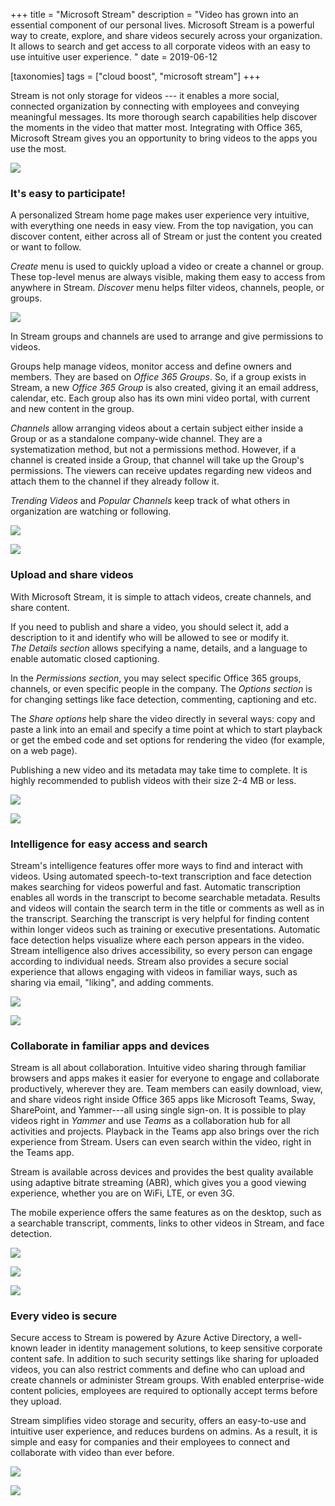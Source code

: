 +++
title = "Microsoft Stream"
description = "Video has grown into an essential component of our personal lives. Microsoft Stream is a powerful way to create, explore, and share videos securely across your organization. It allows to search and get access to all corporate videos with an easy to use intuitive user experience. "
date = 2019-06-12

[taxonomies]
tags = ["cloud boost", "microsoft stream"]
+++

Stream is not only storage for videos --- it enables a more social,
connected organization by connecting with employees and conveying
meaningful messages. Its more thorough search capabilities help discover
the moments in the video that matter most. Integrating with Office 365,
Microsoft Stream gives you an opportunity to bring videos to the apps
you use the most.

![](https://o365hq.com/images/368.png)

### It's easy to participate!

A personalized Stream home page makes user experience very intuitive,
with everything one needs in easy view. From the top navigation, you can
discover content, either across all of Stream or just the content you
created or want to follow.

*Create* menu is used to quickly upload a video or create a channel or
group. These top-level menus are always visible, making them easy to
access from anywhere in Stream. *Discover* menu helps filter videos,
channels, people, or groups.

![](https://o365hq.com/images/375.png)

In Stream groups and channels are used to arrange and give permissions
to videos.

Groups help manage videos, monitor access and define owners and members.
They are based on *Office 365 Groups*. So, if a group exists in Stream,
a new *Office 365 Group* is also created, giving it an email address,
calendar, etc. Each group also has its own mini video portal, with
current and new content in the group.

*Channels* allow arranging videos about a certain subject either inside
a Group or as a standalone company-wide channel. They are a
systematization method, but not a permissions method. However, if a
channel is created inside a Group, that channel will take up the Group's
permissions. The viewers can receive updates regarding new videos and
attach them to the channel if they already follow it.

*Trending Videos* and *Popular Channels* keep track of what others in
organization are watching or following.

![](https://o365hq.com/images/370.png)

![](https://o365hq.com/images/369.png)

### Upload and share videos

With Microsoft Stream, it is simple to attach videos, create channels,
and share content.

If you need to publish and share a video, you should select it, add a
description to it and identify who will be allowed to see or modify it.\
*The Details section* allows specifying a name, details, and a language
to enable automatic closed captioning.

In the *Permissions section*, you may select specific Office 365 groups,
channels, or even specific people in the company. The *Options section*
is for changing settings like face detection, commenting, captioning and
etc.

The *Share options* help share the video directly in several ways: copy
and paste a link into an email and specify a time point at which to
start playback or get the embed code and set options for rendering the
video (for example, on a web page).

Publishing a new video and its metadata may take time to complete. It is
highly recommended to publish videos with their size 2-4 MB or less.

![](https://o365hq.com/images/377.png)

![](https://o365hq.com/images/373.png)

### Intelligence for easy access and search

Stream's intelligence features offer more ways to find and interact with
videos. Using automated speech-to-text transcription and face detection
makes searching for videos powerful and fast. Automatic transcription
enables all words in the transcript to become searchable metadata.
Results and videos will contain the search term in the title or comments
as well as in the transcript. Searching the transcript is very helpful
for finding content within longer videos such as training or executive
presentations. Automatic face detection helps visualize where each
person appears in the video. Stream intelligence also drives
accessibility, so every person can engage according to individual needs.
Stream also provides a secure social experience that allows engaging
with videos in familiar ways, such as sharing via email, "liking", and
adding comments.

![](https://o365hq.com/images/374.png)

![](https://o365hq.com/images/376.png)

### Collaborate in familiar apps and devices

Stream is all about collaboration. Intuitive video sharing through
familiar browsers and apps makes it easier for everyone to engage and
collaborate productively, wherever they are. Team members can easily
download, view, and share videos right inside Office 365 apps like
Microsoft Teams, Sway, SharePoint, and Yammer---all using single
sign-on. It is possible to play videos right in *Yammer* and use *Teams*
as a collaboration hub for all activities and projects. Playback in the
Teams app also brings over the rich experience from Stream. Users can
even search within the video, right in the Teams app.

Stream is available across devices and provides the best quality
available using adaptive bitrate streaming (ABR), which gives
you a good viewing experience, whether you are on WiFi, LTE, or
even 3G.

The mobile experience offers the same features as on the desktop, such
as a searchable transcript, comments, links to other videos in Stream,
and face detection.

![](https://o365hq.com/images/380.png)

![](https://o365hq.com/images/372.png)

![](https://o365hq.com/images/378.png)

### Every video is secure

Secure access to Stream is powered by Azure Active Directory, a
well-known leader in identity management solutions, to keep sensitive
corporate content safe. In addition to such security settings like
sharing for uploaded videos, you can also restrict comments and define
who can upload and create channels or administer Stream groups. With
enabled enterprise-wide content policies, employees are required to
optionally accept terms before they upload.

Stream simplifies video storage and security, offers an easy-to-use and
intuitive user experience, and reduces burdens on admins. As a result,
it is simple and easy for companies and their employees to connect and
collaborate with video than ever before.

![](https://o365hq.com/images/371.png)

![](https://o365hq.com/images/379.png)